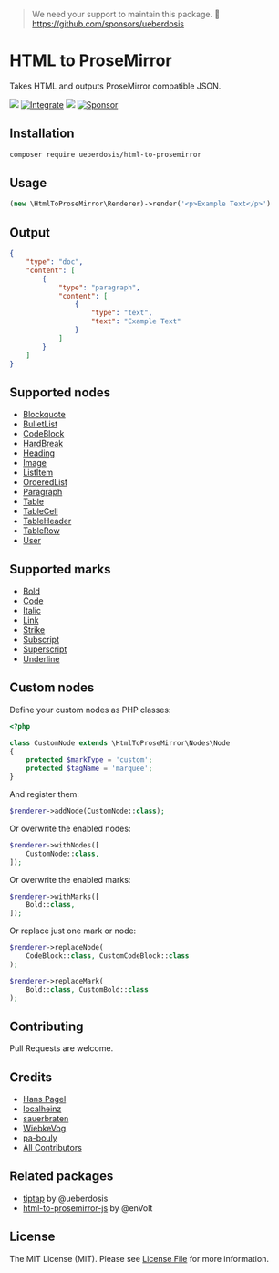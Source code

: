 > We need your support to maintain this package. 💖 https://github.com/sponsors/ueberdosis

# HTML to ProseMirror
Takes HTML and outputs ProseMirror compatible JSON.

[![](https://img.shields.io/packagist/v/ueberdosis/html-to-prosemirror.svg)](https://packagist.org/packages/ueberdosis/html-to-prosemirror)
[![Integrate](https://github.com/ueberdosis/html-to-prosemirror/workflows/Integrate/badge.svg?branch=main)](https://github.com/ueberdosis/html-to-prosemirror/actions)
[![](https://img.shields.io/packagist/dt/ueberdosis/html-to-prosemirror.svg)](https://packagist.org/packages/ueberdosis/html-to-prosemirror)
[![Sponsor](https://img.shields.io/static/v1?label=Sponsor&message=%E2%9D%A4&logo=GitHub)](https://github.com/sponsors/ueberdosis)

## Installation
```bash
composer require ueberdosis/html-to-prosemirror
```

## Usage
```php
(new \HtmlToProseMirror\Renderer)->render('<p>Example Text</p>')
```

## Output
```json
{
    "type": "doc",
    "content": [
        {
            "type": "paragraph",
            "content": [
                {
                    "type": "text",
                    "text": "Example Text"
                }
            ]
        }
    ]
}
```

## Supported nodes
- [Blockquote](https://github.com/ueberdosis/html-to-prosemirror/blob/main/src/Nodes/Blockquote.php)
- [BulletList](https://github.com/ueberdosis/html-to-prosemirror/blob/main/src/Nodes/BulletList.php)
- [CodeBlock](https://github.com/ueberdosis/html-to-prosemirror/blob/main/src/Nodes/CodeBlock.php)
- [HardBreak](https://github.com/ueberdosis/html-to-prosemirror/blob/main/src/Nodes/HardBreak.php)
- [Heading](https://github.com/ueberdosis/html-to-prosemirror/blob/main/src/Nodes/Heading.php)
- [Image](https://github.com/ueberdosis/html-to-prosemirror/blob/main/src/Nodes/Image.php)
- [ListItem](https://github.com/ueberdosis/html-to-prosemirror/blob/main/src/Nodes/ListItem.php)
- [OrderedList](https://github.com/ueberdosis/html-to-prosemirror/blob/main/src/Nodes/OrderedList.php)
- [Paragraph](https://github.com/ueberdosis/html-to-prosemirror/blob/main/src/Nodes/Paragraph.php)
- [Table](https://github.com/ueberdosis/html-to-prosemirror/blob/main/src/Nodes/Table.php)
- [TableCell](https://github.com/ueberdosis/html-to-prosemirror/blob/main/src/Nodes/TableCell.php)
- [TableHeader](https://github.com/ueberdosis/html-to-prosemirror/blob/main/src/Nodes/TableHeader.php)
- [TableRow](https://github.com/ueberdosis/html-to-prosemirror/blob/main/src/Nodes/TableRow.php)
- [User](https://github.com/ueberdosis/html-to-prosemirror/blob/main/src/Nodes/User.php)

## Supported marks
- [Bold](https://github.com/ueberdosis/html-to-prosemirror/blob/main/src/Marks/Bold.php)
- [Code](https://github.com/ueberdosis/html-to-prosemirror/blob/main/src/Marks/Code.php)
- [Italic](https://github.com/ueberdosis/html-to-prosemirror/blob/main/src/Marks/Italic.php)
- [Link](https://github.com/ueberdosis/html-to-prosemirror/blob/main/src/Marks/Link.php)
- [Strike](https://github.com/ueberdosis/html-to-prosemirror/blob/main/src/Marks/Strike.php)
- [Subscript](https://github.com/ueberdosis/html-to-prosemirror/blob/main/src/Marks/Subscript.php)
- [Superscript](https://github.com/ueberdosis/html-to-prosemirror/blob/main/src/Marks/Superscript.php)
- [Underline](https://github.com/ueberdosis/html-to-prosemirror/blob/main/src/Marks/Underline.php)

## Custom nodes
Define your custom nodes as PHP classes:
```php
<?php

class CustomNode extends \HtmlToProseMirror\Nodes\Node
{
    protected $markType = 'custom';
    protected $tagName = 'marquee';
}
```

And register them:
```php
$renderer->addNode(CustomNode::class);
```

Or overwrite the enabled nodes:
```php
$renderer->withNodes([
    CustomNode::class,
]);
```

Or overwrite the enabled marks:
```php
$renderer->withMarks([
    Bold::class,
]);
```

Or replace just one mark or node:

```php
$renderer->replaceNode(
    CodeBlock::class, CustomCodeBlock::class
);

$renderer->replaceMark(
    Bold::class, CustomBold::class
);
```

## Contributing
Pull Requests are welcome.

## Credits
- [Hans Pagel](https://github.com/hanspagel)
- [localheinz](https://github.com/localheinz)
- [sauerbraten](https://github.com/sauerbraten)
- [WiebkeVog](https://github.com/WiebkeVog)
- [pa-bouly](https://github.com/pa-bouly)
- [All Contributors](../../contributors)

## Related packages
- [tiptap](https://github.com/ueberdosis/tiptap) by @ueberdosis
- [html-to-prosemirror-js](https://github.com/enVolt/html-to-prosemirror) by @enVolt

## License
The MIT License (MIT). Please see [License File](LICENSE.md) for more information.
